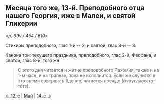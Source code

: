 
## Месяца того же, 13-й. Преподобного отца нашего Георгия, иже в Малеи, и святой Гликерии

<*p. 99v / 454 / 610*>

Стихиры преподобного, глас 1-й -- 3, и святой, глас 8-й -- 3. 

Канона три: текущего праздника, преподобного, глас 2-й, Феофана, и святой, глас 8-й, того же. 

> С этого дня читается и житие преподобного Пахомия, также и на 1-м часе, и на трапезе, 
> пока не исполнится. Если же случится в это время совершать бдение, читается прежде 
> (*ἀναγινώσκεται τότε*).

[← 12-е](05_12_EUR.ru.md) | [Май](README.md#13-й) | [14-е →](05_14_EUR.ru.md)
